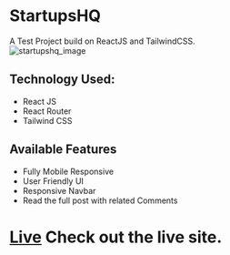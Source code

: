 # StartupsHQ

A Test Project build on ReactJS and TailwindCSS.
<br/>
![startupshq_image](https://i.ibb.co/dpwF9jX/Screenshot-3.png)

## Technology Used:

- React JS
- React Router
- Tailwind CSS

## Available Features

- Fully Mobile Responsive
- User Friendly UI
- Responsive Navbar
- Read the full post with related Comments

# [Live](https://startupshq.netlify.app/) Check out the live site.
